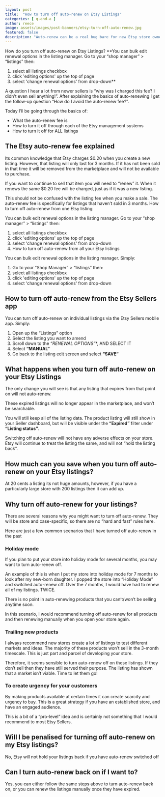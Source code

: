 ```yaml
---
layout: post
title:  "How to turn off auto-renew on Etsy Listings" 
categories: [ q-and-a ]
author: reece
image: assets/images/post-banners/etsy-turn-off-auto-renew.jpg
featured: false
description: "Auto-renew can be a real bug bare for new Etsy store owners. Find out how (and why) you should turn off auto-renew on your Etsy listings"
---
```


How do you turn off auto-renew on Etsy Listings? **You can bulk edit renewal options in the listing manager.  Go to your “shop manager” > “listings” then:

1. select all listings checkbox
2. click 'editing options' up the top of page
3. select 'change renewal options' from drop-down**


A question I hear a lot from newer sellers is “why was I charged this fee? I didn’t even sell anything!”. After explaining the basics of auto-renewing I get the follow-up question “How do I avoid the auto-renew fee?”.

Today I’ll be going through the basics of:

- What the auto-renew fee is
- How to turn it off through each of the Etsy management systems
- How to turn it off for ALL listings

## The Etsy auto-renew fee explained

Its common knowledge that Etsy charges $0.20 when you create a new listing. However, that listing will only last for 3 months. If it has not been sold in that time it will be removed from the marketplace and will not be available to purchase.

If you want to continue to sell that item you will need to “renew” it. When it renews the same $0.20 fee will be charged, just as if it was a new listing.

This should not be confused with the listing fee when you make a sale. The auto-renew fee is specifically for listings that haven’t sold in 3 months.
How to turn off auto-renew from one Etsy listing

You can bulk edit renewal options in the listing manager.  Go to your “shop manager” > “listings” then:

1. select all listings checkbox
2. click 'editing options' up the top of page
3. select 'change renewal options' from drop-down
4. How to turn off auto-renew from all your Etsy listings

You can bulk edit renewal options in the listing manager.  Simply:

1. Go to your “Shop Manager” > “listings” then:
2. select all listings checkbox
3. click 'editing options' up the top of page
4. select 'change renewal options' from drop-down

## How to turn off auto-renew from the Etsy Sellers app

You can turn off auto-renew on individual listings via the Etsy Sellers mobile app. Simply:

1. Open up the “Listings” option
2. Select the listing you want to amend
3. Scroll down to the **“RENEWAL OPTIONS*”**, AND SELECT IT
4. Select **“MANUAL”**
5. Go back to the listing edit screen and select **“SAVE”**


## What happens when you turn off auto-renew on your Etsy Listings

The only change you will see is that any listing that expires from that point on will not auto-renew. 

These expired listings will no longer appear in the marketplace, and won’t be searchable.

You will still keep all of the listing data. The product listing will still show in your Seller dashboard, but will be visible under the **“Expired”** filter under **“Listing status”**.

Switching off auto-renew will not have any adverse effects on your store. Etsy will continue to treat the listing the same, and will not “hold the listing back”.

## How much can you save when you turn off auto-renew on your Etsy listings?

At 20 cents a listing its not huge amounts, however, if you have a particularly large store with 200 listings then it can add up. 

## Why turn off auto-renew for your listings?

There are several reasons why you might want to turn off auto-renew. They will be store and case-specific, so there are no “hard and fast” rules here.

Here are just a few common scenarios that I have turned off auto-renew in the past

### Holiday mode

If you plan to put your store into holiday mode for several months, you may want to turn auto-renew off. 

An example of this is when I put my store into holiday mode for 7 months to look after my new-born daughter. I popped the store into “Holiday Mode” and switched auto-renew off. Over the 7 months, I would have had to renew all of my listings. TWICE. 

There is no point in auto-renewing products that you can’t/won’t be selling anytime soon. 

In this scenario, I would recommend turning off auto-renew for all products and then renewing manually when you open your store again.

### Trailing new products

I always recommend new stores create a lot of listings to test different markets and ideas. The majority of these products won’t sell in the 3-month timescale. This is just part and parcel of developing your store. 

Therefore, it seems sensible to turn auto-renew off on these listings. If they don’t sell then they have still served their purpose. The listing has shown that a market isn’t viable. Time to let them go!

### To create urgency for your customers

By making products available at certain times it can create scarcity and urgency to buy. This is a great strategy if you have an established store, and have an engaged audience. 

This is a bit of a “pro-level” idea and is certainly not something that I would recommend to most Etsy Sellers.

## Will I be penalised for turning off auto-renew on my Etsy listings?

No, Etsy will not hold your listings back if you have auto-renew switched off

## Can I turn auto-renew back on if I want to?

Yes, you can either follow the same steps above to turn auto-renew back on, or you can renew the listings manually once they have expired.

